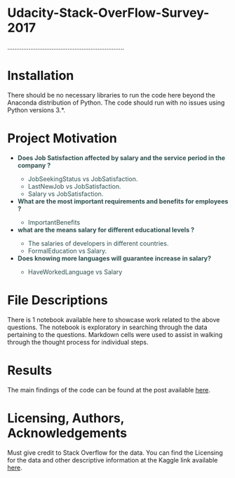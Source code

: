 # Udacity-Stack-OverFlow-Survey-2017
..................................................................
# Installation
There should be no necessary libraries to run the code here beyond the Anaconda distribution of Python. The code should run with no issues using Python versions 3.*.
# Project Motivation
* <span style='color:darkslategray'> **Does Job Satisfaction affected by salary and the service period in the company ?**
    * <span style='color:darkslategray'> JobSeekingStatus vs JobSatisfaction.
    * <span style='color:darkslategray'> LastNewJob vs JobSatisfaction.
    * <span style='color:darkslategray'> Salary vs JobSatisfaction.
* <span style='color:darkslategray'> **What are the most important requirements and benefits for employees ?**
    * <span style='color:darkslategray'> ImportantBenefits
* <span style='color:darkslategray'> **what are the means salary for different educational levels ?**
    * <span style='color:darkslategray'> The salaries of developers in different countries.
    * <span style='color:darkslategray'> FormalEducation vs Salary.
* <span style='color:darkslategray'> **Does knowing more languages ​​will guarantee increase in salary?**
    * <span style='color:darkslategray'> HaveWorkedLanguage vs Salary
# File Descriptions
There is 1 notebook available here to showcase work related to the above questions. The notebook is exploratory in searching through the data pertaining to the questions. Markdown cells were used to assist in walking through the thought process for individual steps.

# Results
The main findings of the code can be found at the post available [here](https://www.kaggle.com/stackoverflow/so-survey-2017/data).

# Licensing, Authors, Acknowledgements
Must give credit to Stack Overflow for the data. You can find the Licensing for the data and other descriptive information at the Kaggle link available [here](https://www.kaggle.com/stackoverflow/so-survey-2017/data).
